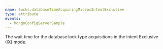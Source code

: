 ```yaml
---
name: locks.databaseTimeAcquiringMicrosIntentExclusive
type: attribute
events:
  - MongoConfigServerSample
---
```


The wait time for the database lock type acquisitions in the Intent Exclusive (IX) mode.